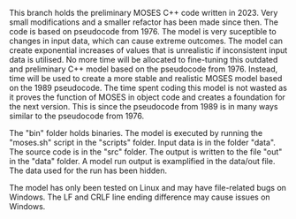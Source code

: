 This branch holds the preliminary MOSES C++ code written in 2023. Very small modifications and a smaller refactor has been made since then. The code is based on pseudocode from 1976.
The model is very suceptible to changes in input data, which can cause extreme outcomes. The model can create exponential increases of values that is unrealistic if inconsistent input data is utilised.
No more time will be allocated to fine-tuning this outdated and preliminary C++ model based on the pseudocode from 1976. Instead, time will be used to create a more stable and realistic MOSES model based on the 1989 pseudocode.
The time spent coding this model is not wasted as it proves the function of MOSES in object code and creates a foundation for the next version. This is since the pseudocode from 1989 is in many ways similar to the pseudocode from 1976.

The "bin" folder holds binaries. The model is executed by running the "moses.sh" script in the "scripts" folder. Input data is in the folder "data". The source code is in the "src" folder. The output is written to the file "out" in the "data" folder.
A model run output is examplified in the data/out file. The data used for the run has been hidden.

The model has only been tested on Linux and may have file-related bugs on Windows. The LF and CRLF line ending difference may cause issues on Windows.
